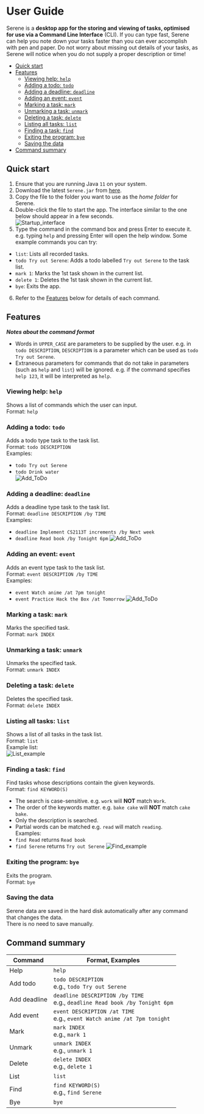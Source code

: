 # User Guide

Serene is a **desktop app for the storing and viewing of tasks, optimised for use via a Command Line Interface** (CLI).
If you can type fast, Serene can help you note down your tasks faster than you can ever accomplish with pen and paper.
Do not worry about missing out details of your tasks, as Serene will notice when you do not supply a proper description or time!

- [Quick start](#quick-start)
- [Features](#features)
  - [Viewing help: `help`](#viewing-help-help)
  - [Adding a todo: `todo`](#adding-a-todo-todo)
  - [Adding a deadline: `deadline`](#adding-a-deadline-deadline)
  - [Adding an event: `event`](#adding-an-event-event)
  - [Marking a task: `mark`](#marking-a-task-mark)
  - [Unmarking a task: `unmark`](#unmarking-a-task-unmark)
  - [Deleting a task: `delete`](#deleting-a-task-delete)
  - [Listing all tasks: `list`](#listing-all-tasks-list)
  - [Finding a task: `find`](#finding-a-task-find)
  - [Exiting the program: `bye`](#exiting-the-program-bye)
  - [Saving the data](#saving-the-data)
- [Command summary](#command-summary)

## Quick start
1. Ensure that you are running Java `11` on your system.
2. Download the latest `Serene.jar` from [here]().
3. Copy the file to the folder you want to use as the *home folder* for Serene.
4. Double-click the file to start the app. The interface similar to the one below should appear in a few seconds.  
   ![Startup_interface](/assets/Startup.png)
5. Type the command in the command box and press Enter to execute it. e.g. typing `help` and pressing Enter will open the help window.
Some example commands you can try:
* `list`: Lists all recorded tasks.
* `todo Try out Serene`: Adds a todo labelled `Try out Serene` to the task list.
* `mark 1`: Marks the 1st task shown in the current list.
* `delete 1`: Deletes the 1st task shown in the current list.
* `bye`: Exits the app.
6. Refer to the [Features](#features) below for details of each command.

## Features 

***Notes about the command format***
* Words in `UPPER_CASE` are parameters to be supplied by the user.
e.g. in `todo DESCRIPTION`, `DESCRIPTION` is a parameter which can be used as `todo Try out Serene`.
* Extraneous parameters for commands that do not take in parameters (such as `help` and `list`) will be ignored.
e.g. if the command specifies `help 123`, it will be interpreted as `help`.

### Viewing help: `help`

Shows a list of commands which the user can input.  
Format: `help`

### Adding a todo: `todo`

Adds a todo type task to the task list.  
Format: `todo DESCRIPTION`  
Examples:
* `todo Try out Serene`
* `todo Drink water`  
  ![Add_ToDo](/assets/Add_ToDo.png)

### Adding a deadline: `deadline`

Adds a deadline type task to the task list.  
Format: `deadline DESCRIPTION /by TIME`  
Examples:
* `deadline Implement CS2113T increments /by Next week`
* `deadline Read book /by Tonight 6pm`
  ![Add_ToDo](/assets/Add_Deadline.png)

### Adding an event: `event`

Adds an event type task to the task list.  
Format: `event DESCRIPTION /by TIME`  
Examples:
* `event Watch anime /at 7pm tonight`
* `event Practice Hack the Box /at Tomorrow`
  ![Add_ToDo](/assets/Add_Event.png)

### Marking a task: `mark`

Marks the specified task.  
Format: `mark INDEX`

### Unmarking a task: `unmark`

Unmarks the specified task.  
Format: `unmark INDEX`

### Deleting a task: `delete`

Deletes the specified task.  
Format: `delete INDEX`

### Listing all tasks: `list`

Shows a list of all tasks in the task list.  
Format: `list`  
Example list:  
![List_example](/assets/List.png)

### Finding a task: `find`

Find tasks whose descriptions contain the given keywords.  
Format: `find KEYWORD(S)`
* The search is case-sensitive. e.g. `work` will **NOT** match `Work`.
* The order of the keywords matter. e.g. `bake cake` will **NOT** match `cake bake`.
* Only the description is searched.
* Partial words can be matched e.g. `read` will match `reading`.  
Examples:
* `find Read` returns `Read book`
* `find Serene` returns `Try out Serene`
  ![Find_example](/assets/Find.png)

### Exiting the program: `bye`

Exits the program.  
Format: `bye`

### Saving the data

Serene data are saved in the hard disk automatically after any command that changes the data.  
There is no need to save manually.

## Command summary

| Command      | Format, Examples                                                                |
|--------------|---------------------------------------------------------------------------------|
| Help         | `help`                                                                          |
| Add todo     | `todo DESCRIPTION`<br/> e.g., `todo Try out Serene`                             |
| Add deadline | `deadline DESCRIPTION /by TIME`<br/> e.g., `deadline Read book /by Tonight 6pm` |
| Add event    | `event DESCRIPTION /at TIME`<br/> e.g., `event Watch anime /at 7pm tonight`     |
| Mark         | `mark INDEX`<br/> e.g., `mark 1`                                                |
| Unmark       | `unmark INDEX`<br/> e.g., `unmark 1`                                            |
| Delete       | `delete INDEX`<br/> e.g., `delete 1`                                            |`
| List         | `list`                                                                          |
| Find         | `find KEYWORD(S)`<br/> e.g., `find Serene`                                      |
| Bye          | `bye`                                                                           |